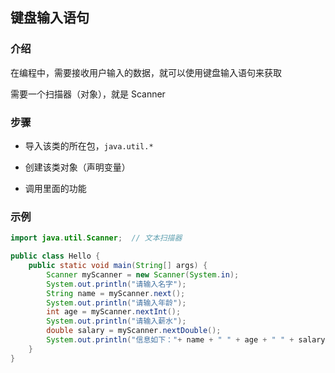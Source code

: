 ## 键盘输入语句

### 介绍

在编程中，需要接收用户输入的数据，就可以使用键盘输入语句来获取

需要一个扫描器（对象），就是 Scanner

### 步骤

- 导入该类的所在包，`java.util.*`

- 创建该类对象（声明变量）

- 调用里面的功能

### 示例

```java
import java.util.Scanner;  // 文本扫描器

public class Hello {
    public static void main(String[] args) {
        Scanner myScanner = new Scanner(System.in);
        System.out.println("请输入名字");
        String name = myScanner.next();
        System.out.println("请输入年龄");
        int age = myScanner.nextInt();
        System.out.println("请输入薪水");
        double salary = myScanner.nextDouble();
        System.out.println("信息如下："+ name + " " + age + " " + salary);
    }
}
```



